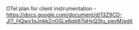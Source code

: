 OTel plan for client instrumentation - https://docs.google.com/document/d/13Z9CD-JlT_HQwx1qJnkkZnGSLe6qb67qHxQ3tu_pevM/edit